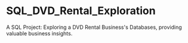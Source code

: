 # SQL_DVD_Rental_Exploration
A SQL Project: Exploring a DVD Rental Business's Databases, providing valuable business insights.
